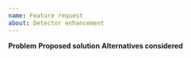 ```yaml
---
name: Feature request
about: Detector enhancement
---
```

**Problem**
**Proposed solution**
**Alternatives considered**
